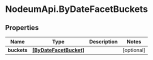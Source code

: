 # NodeumApi.ByDateFacetBuckets

## Properties

Name | Type | Description | Notes
------------ | ------------- | ------------- | -------------
**buckets** | [**[ByDateFacetBucket]**](ByDateFacetBucket.md) |  | [optional] 


